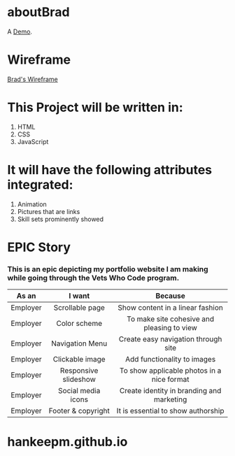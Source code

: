 # aboutBrad

A [Demo](https://bhankee.github.io/hankeepm).

# Wireframe
[Brad's Wireframe](https://www.figma.com/file/UXut8uryvfwr5FWZh8MOMka9/AboutBradHankee)

# This Project will be written in:

1) HTML
2) CSS
3) JavaScript


# It will have the following attributes integrated:
1) Animation
2) Pictures that are links
3) Skill sets prominently showed


# EPIC Story
### This is an epic depicting my portfolio website I am making while going through the Vets Who Code program.

| As an    | I want               | Because                                    |
| -------  |:--------------------:| :-----------------------------------------:|
| Employer | Scrollable page      | Show content in a linear fashion           |  
| Employer | Color scheme         | To make site cohesive and pleasing to view |
| Employer | Navigation Menu      | Create easy navigation through site        |
| Employer | Clickable image      | Add functionality to images                |
| Employer | Responsive slideshow | To show applicable photos in a nice format |
| Employer | Social media icons   | Create identity in branding and marketing  |
| Employer | Footer & copyright   | It is essential to show authorship         |
# hankeepm.github.io
